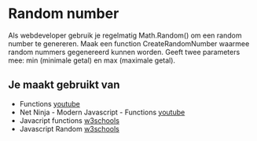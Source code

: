 # Random number

Als webdeveloper gebruik je regelmatig Math.Random() om een random number te genereren. Maak een function CreateRandomNumber waarmee random nummers gegenereerd kunnen worden. Geeft twee parameters mee: min (minimale getal) en max (maximale getal).

## Je maakt gebruikt van
- Functions [youtube](https://www.youtube.com/watch?v=lleIeTMaFRo)
- Net Ninja - Modern Javascript - Functions [youtube](https://www.youtube.com/watch?v=xUI5Tsl2JpY)
- Javacript functions [w3schools](https://www.w3schools.com/js/js_functions.asp)
- Javascript Random [w3schools](https://www.w3schools.com/js/js_random.asp)